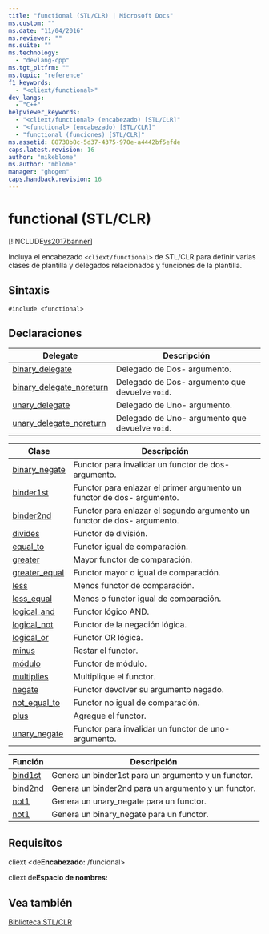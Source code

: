 ```yaml
---
title: "functional (STL/CLR) | Microsoft Docs"
ms.custom: ""
ms.date: "11/04/2016"
ms.reviewer: ""
ms.suite: ""
ms.technology: 
  - "devlang-cpp"
ms.tgt_pltfrm: ""
ms.topic: "reference"
f1_keywords: 
  - "<cliext/functional>"
dev_langs: 
  - "C++"
helpviewer_keywords: 
  - "<cliext/functional> (encabezado) [STL/CLR]"
  - "<functional> (encabezado) [STL/CLR]"
  - "functional (funciones) [STL/CLR]"
ms.assetid: 88738b8c-5d37-4375-970e-a4442bf5efde
caps.latest.revision: 16
author: "mikeblome"
ms.author: "mblome"
manager: "ghogen"
caps.handback.revision: 16
---
```

# functional (STL/CLR)
[!INCLUDE[vs2017banner](../assembler/inline/includes/vs2017banner.md)]

Incluya el encabezado `<cliext/functional>` de STL\/CLR para definir varias clases de plantilla y delegados relacionados y funciones de la plantilla.  
  
## Sintaxis  
  
```  
#include <functional>  
```  
  
## Declaraciones  
  
|Delegate|Descripción|  
|--------------|-----------------|  
|[binary\_delegate](../dotnet/binary-delegate-stl-clr.md)|Delegado de Dos\- argumento.|  
|[binary\_delegate\_noreturn](../dotnet/binary-delegate-noreturn-stl-clr.md)|Delegado de Dos\- argumento que devuelve `void`.|  
|[unary\_delegate](../dotnet/unary-delegate-stl-clr.md)|Delegado de Uno\- argumento.|  
|[unary\_delegate\_noreturn](../dotnet/unary-delegate-noreturn-stl-clr.md)|Delegado de Uno\- argumento que devuelve `void`.|  
  
|Clase|Descripción|  
|-----------|-----------------|  
|[binary\_negate](../dotnet/binary-negate-stl-clr.md)|Functor para invalidar un functor de dos\- argumento.|  
|[binder1st](../dotnet/binder1st-stl-clr.md)|Functor para enlazar el primer argumento un functor de dos\- argumento.|  
|[binder2nd](../dotnet/binder2nd-stl-clr.md)|Functor para enlazar el segundo argumento un functor de dos\- argumento.|  
|[divides](../dotnet/divides-stl-clr.md)|Functor de división.|  
|[equal\_to](../dotnet/equal-to-stl-clr.md)|Functor igual de comparación.|  
|[greater](../dotnet/greater-stl-clr.md)|Mayor functor de comparación.|  
|[greater\_equal](../dotnet/greater-equal-stl-clr.md)|Functor mayor o igual de comparación.|  
|[less](../dotnet/less-stl-clr.md)|Menos functor de comparación.|  
|[less\_equal](../dotnet/less-equal-stl-clr.md)|Menos o functor igual de comparación.|  
|[logical\_and](../dotnet/logical-and-stl-clr.md)|Functor lógico AND.|  
|[logical\_not](../dotnet/logical-not-stl-clr.md)|Functor de la negación lógica.|  
|[logical\_or](../dotnet/logical-or-stl-clr.md)|Functor OR lógica.|  
|[minus](../dotnet/minus-stl-clr.md)|Restar el functor.|  
|[módulo](../dotnet/modulus-stl-clr.md)|Functor de módulo.|  
|[multiplies](../dotnet/multiplies-stl-clr.md)|Multiplique el functor.|  
|[negate](../dotnet/negate-stl-clr.md)|Functor devolver su argumento negado.|  
|[not\_equal\_to](../dotnet/not-equal-to-stl-clr.md)|Functor no igual de comparación.|  
|[plus](../dotnet/plus-stl-clr.md)|Agregue el functor.|  
|[unary\_negate](../dotnet/unary-negate-stl-clr.md)|Functor para invalidar un functor de uno\- argumento.|  
  
|Función|Descripción|  
|-------------|-----------------|  
|[bind1st](../dotnet/bind1st-stl-clr.md)|Genera un binder1st para un argumento y un functor.|  
|[bind2nd](../dotnet/bind2nd-stl-clr.md)|Genera un binder2nd para un argumento y un functor.|  
|[not1](../dotnet/not1-stl-clr.md)|Genera un unary\_negate para un functor.|  
|[not1](../dotnet/not1-stl-clr.md)|Genera un binary\_negate para un functor.|  
  
## Requisitos  
 cliext \<de**Encabezado:** \/funcional\>  
  
 cliext de**Espacio de nombres:**  
  
## Vea también  
 [Biblioteca STL\/CLR](../dotnet/stl-clr-library-reference.md)
